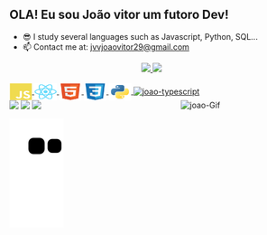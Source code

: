 ## OLA! Eu sou João vitor um futoro Dev! 





- 😎 I study several languages such as Javascript, Python, SQL... 
- 📫 Contact me at: jvvjoaovitor29@gmail.com
<div align="center">
  <a href="https://github.com/jaodevs">
  <img height="180em" src="https://github-readme-stats.vercel.app/api?username=jaodevs&show_icons=false&theme=algolia&include_all_commits=true&count_private=true"/>
  <img height="180em" src="https://github-readme-stats.vercel.app/api/top-langs/?username=jaodevs&layout=compact&langs_count=7&theme=algolia"/>
</div>
<div style="display: inline_block"><br>
  <img align="center" alt="joao-Js" height="30" width="40" src="https://raw.githubusercontent.com/devicons/devicon/master/icons/javascript/javascript-plain.svg">
  <img align="center" alt="joao-React" height="30" width="40" src="https://raw.githubusercontent.com/devicons/devicon/master/icons/react/react-original.svg">
  <img align="center" alt="joao-HTML" height="30" width="40" src="https://raw.githubusercontent.com/devicons/devicon/master/icons/html5/html5-original.svg">
  <img align="center" alt="joao-CSS" height="30" width="40" src="https://raw.githubusercontent.com/devicons/devicon/master/icons/css3/css3-original.svg">
  <img align="center" alt="joao-Python" height="30" width="40" src="https://raw.githubusercontent.com/devicons/devicon/master/icons/python/python-original.svg">
  <img align="center" alt="joao-typescript" height="30" width="40" src="https://cdn.jsdelivr.net/gh/devicons/devicon/icons/typescript/typescript-original.svg">
  
  
</div>
  
  
  <div>
 <img align="right" alt="joao-Gif" height="200" width="200" src="https://cdn.discordapp.com/attachments/1006364067411275808/1018318832638644274/Design_sem_nome.gif">
  <a href="https://instagram.com/vasconcelosjoaovitor" target="_blank"><img src="https://img.shields.io/badge/-Instagram-%23E4405F?style=for-the-badge&logo=instagram&logoColor=white" target="_blank"></a>
  <a href = "mailto:jvvjoaovitor29@gmail.com"><img src="https://img.shields.io/badge/-Gmail-%23333?style=for-the-badge&logo=gmail&logoColor=white" target="_blank"></a>
  <a href="https://www.linkedin.com/in/jo%C3%A3o-vitor-vasconcellos-15b703185" target="_blank"><img src="https://img.shields.io/badge/-LinkedIn-%230077B5?style=for-the-badge&logo=linkedin&logoColor=white" target="_blank"></a> 
    
![Snake animation](https://github.com/jaodevs/jaodevs/blob/output/github-contribution-grid-snake.svg)
    
    
